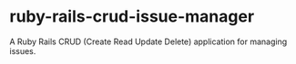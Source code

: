 # ruby-rails-crud-issue-manager
A Ruby Rails CRUD (Create Read Update Delete) application for managing issues.
